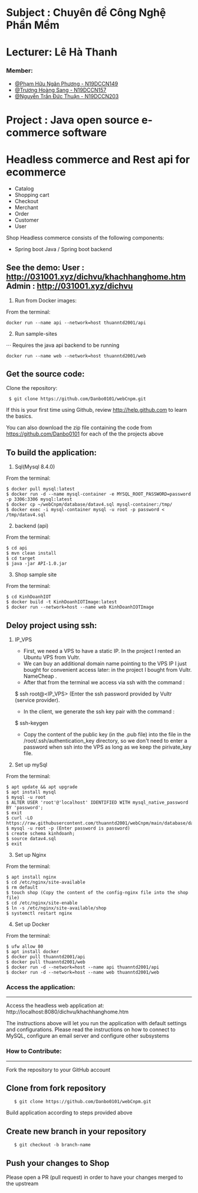 
# Subject : Chuyên đề Công Nghệ Phần Mềm
# Lecturer: Lê Hà Thanh


### Member:

- [@Phạm Hữu Ngân Phương - N19DCCN149]()
- [@Trương Hoàng Sang - N19DCCN157]()
- [@Nguyễn Trần Đức Thuận - N19DCCN203]()


# Project : Java open source e-commerce software

#           Headless commerce and Rest api for ecommerce


- Catalog
- Shopping cart
- Checkout
- Merchant
- Order
- Customer
- User

Shop Headless commerce consists of the following components:

- Spring boot Java / Spring boot backend

See the demo: 
User : http://031001.xyz/dichvu/khachhanghome.htm
Admin : http://031001.xyz/dichvu
-------------------

1.  Run from Docker images:

From the terminal:

```
docker run --name api --network=host thuanntd2001/api
```
       
2. Run sample-sites

⋅⋅⋅ Requires the java api backend to be running

```
docker run --name web --network=host thuanntd2001/web
```

Get the source code:
-------------------
Clone the repository:
     
	 $ git clone https://github.com/Danbo0101/webCnpm.git


If this is your first time using Github, review http://help.github.com to learn the basics.

You can also download the zip file containing the code from https://github.com/Danbo0101 
for each of the the projects above

To build the application:
-------------------

1. Sql(Mysql 8.4.0)


From the terminal:

	$ docker pull mysql:latest
	$ docker run -d --name mysql-container -e MYSQL_ROOT_PASSWORD=password -p 3306:3306 mysql:latest
	$ docker cp ~/webCnpm/database/datav4.sql mysql-container:/tmp/
	$ docker exec -i mysql-container mysql -u root -p password < /tmp/datav4.sql


2. backend (api)


From the terminal:

	$ cd api
	$ mvn clean install
	$ cd target 
	$ java -jar API-1.0.jar

3. Shop sample site


From the terminal:

	$ cd KinhDoanhIOT
	$ docker build -t KinhDoanhIOTImage:latest
	$ docker run --network=host --name web KinhDoanhIOTImage


Deloy project using ssh:
-------------------

1. IP_VPS
   - First, we need a VPS to have a static IP. In the project I rented an Ubuntu VPS from Vultr.
   - We can buy an additional domain name pointing to the VPS IP I just bought for convenient access later: in the project I bought from Vultr. NameCheap .
   - After that from the terminal we access via ssh with the command :
     
	$ ssh root@<IP_VPS> (Enter the ssh password provided by Vultr (service provider).
 
   - In the client, we generate the ssh key pair with the command :
     
	$ ssh-keygen

   - Copy the content of the public key (in the .pub file) into the file in the /root/.ssh/authentication_key directory, so we don't need to enter a password when ssh into the VPS as long as we keep the pirivate_key file.

2. Set up mySql

From the terminal:

	$ apt update && apt upgrade
 	$ apt install mysql
	$ mysql -u root
	$ ALTER USER 'root'@'localhost' IDENTIFIED WITH mysql_native_password BY 'password';
 	$ exit
	$ curl -LO https://raw.githubusercontent.com/thuanntd2001/webCnpm/main/database/datav4.sql
	$ mysql -u root -p (Enter password is password)
	$ create schema kinhdoanh;
	$ source datav4.sql
	$ exit

3. Set up Nginx

From the terminal:

	$ apt install nginx
	$ cd /etc/nginx/site-available 
	$ rm default
 	$ touch shop (Copy the content of the config-nginx file into the shop file)
	$ cd /etc/nginx/site-enable
	$ ln -s /etc/nginx/site-available/shop
	$ systemctl restart nginx


 4. Set up Docker

From the terminal:

	$ ufw allow 80
	$ apt install docker
	$ docker pull thuanntd2001/api
 	$ docker pull thuanntd2001/web
	$ docker run -d --network=host --name api thuanntd2001/api
	$ docker run -d --network=host --name web thuanntd2001/web
      

### Access the application:
-------------------

Access the headless web application at: http://localhost:8080/dichvu/khachhanghome.htm


The instructions above will let you run the application with default settings and configurations.
Please read the instructions on how to connect to MySQL, configure an email server and configure other subsystems


### How to Contribute:
-------------------
Fork the repository to your GitHub account

Clone from fork repository
-------------------

       $ git clone https://github.com/Danbo0101/webCnpm.git

Build application according to steps provided above

Create new branch in your repository
-------------------

	   $ git checkout -b branch-name


Push your changes to Shop
-------------------

Please open a PR (pull request) in order to have your changes merged to the upstream


